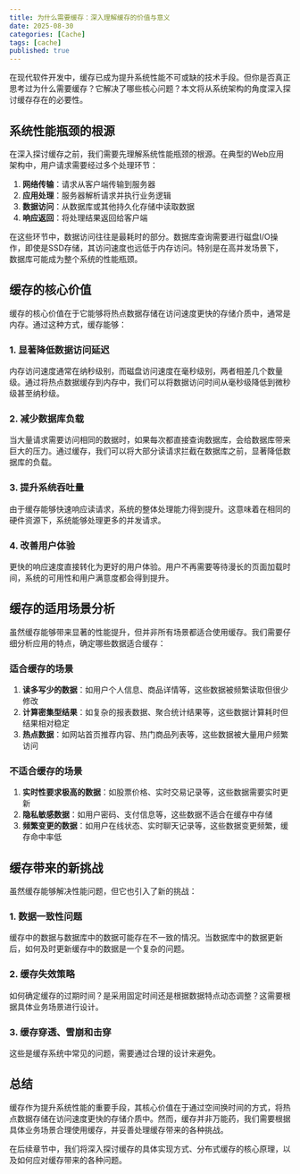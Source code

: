 ```yaml
---
title: 为什么需要缓存：深入理解缓存的价值与意义
date: 2025-08-30
categories: [Cache]
tags: [cache]
published: true
---
```


在现代软件开发中，缓存已成为提升系统性能不可或缺的技术手段。但你是否真正思考过为什么需要缓存？它解决了哪些核心问题？本文将从系统架构的角度深入探讨缓存存在的必要性。

## 系统性能瓶颈的根源

在深入探讨缓存之前，我们需要先理解系统性能瓶颈的根源。在典型的Web应用架构中，用户请求需要经过多个处理环节：

1. **网络传输**：请求从客户端传输到服务器
2. **应用处理**：服务器解析请求并执行业务逻辑
3. **数据访问**：从数据库或其他持久化存储中读取数据
4. **响应返回**：将处理结果返回给客户端

在这些环节中，数据访问往往是最耗时的部分。数据库查询需要进行磁盘I/O操作，即使是SSD存储，其访问速度也远低于内存访问。特别是在高并发场景下，数据库可能成为整个系统的性能瓶颈。

## 缓存的核心价值

缓存的核心价值在于它能够将热点数据存储在访问速度更快的存储介质中，通常是内存。通过这种方式，缓存能够：

### 1. 显著降低数据访问延迟

内存访问速度通常在纳秒级别，而磁盘访问速度在毫秒级别，两者相差几个数量级。通过将热点数据缓存到内存中，我们可以将数据访问时间从毫秒级降低到微秒级甚至纳秒级。

### 2. 减少数据库负载

当大量请求需要访问相同的数据时，如果每次都直接查询数据库，会给数据库带来巨大的压力。通过缓存，我们可以将大部分读请求拦截在数据库之前，显著降低数据库的负载。

### 3. 提升系统吞吐量

由于缓存能够快速响应读请求，系统的整体处理能力得到提升。这意味着在相同的硬件资源下，系统能够处理更多的并发请求。

### 4. 改善用户体验

更快的响应速度直接转化为更好的用户体验。用户不再需要等待漫长的页面加载时间，系统的可用性和用户满意度都会得到提升。

## 缓存的适用场景分析

虽然缓存能够带来显著的性能提升，但并非所有场景都适合使用缓存。我们需要仔细分析应用的特点，确定哪些数据适合缓存：

### 适合缓存的场景

1. **读多写少的数据**：如用户个人信息、商品详情等，这些数据被频繁读取但很少修改
2. **计算密集型结果**：如复杂的报表数据、聚合统计结果等，这些数据计算耗时但结果相对稳定
3. **热点数据**：如网站首页推荐内容、热门商品列表等，这些数据被大量用户频繁访问

### 不适合缓存的场景

1. **实时性要求极高的数据**：如股票价格、实时交易记录等，这些数据需要实时更新
2. **隐私敏感数据**：如用户密码、支付信息等，这些数据不适合在缓存中存储
3. **频繁变更的数据**：如用户在线状态、实时聊天记录等，这些数据变更频繁，缓存命中率低

## 缓存带来的新挑战

虽然缓存能够解决性能问题，但它也引入了新的挑战：

### 1. 数据一致性问题

缓存中的数据与数据库中的数据可能存在不一致的情况。当数据库中的数据更新后，如何及时更新缓存中的数据是一个复杂的问题。

### 2. 缓存失效策略

如何确定缓存的过期时间？是采用固定时间还是根据数据特点动态调整？这需要根据具体业务场景进行设计。

### 3. 缓存穿透、雪崩和击穿

这些是缓存系统中常见的问题，需要通过合理的设计来避免。

## 总结

缓存作为提升系统性能的重要手段，其核心价值在于通过空间换时间的方式，将热点数据存储在访问速度更快的存储介质中。然而，缓存并非万能药，我们需要根据具体业务场景合理使用缓存，并妥善处理缓存带来的各种挑战。

在后续章节中，我们将深入探讨缓存的具体实现方式、分布式缓存的核心原理，以及如何应对缓存带来的各种问题。